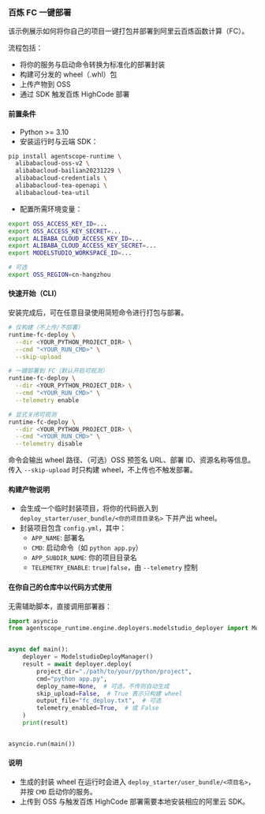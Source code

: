 ### 百炼 FC 一键部署

该示例展示如何将你自己的项目一键打包并部署到阿里云百炼函数计算（FC）。

流程包括：
- 将你的服务与启动命令转换为标准化的部署封装
- 构建可分发的 wheel（.whl）包
- 上传产物到 OSS
- 通过 SDK 触发百炼 HighCode 部署

#### 前置条件
- Python >= 3.10
- 安装运行时与云端 SDK：
```bash
pip install agentscope-runtime \
  alibabacloud-oss-v2 \
  alibabacloud-bailian20231229 \
  alibabacloud-credentials \
  alibabacloud-tea-openapi \
  alibabacloud-tea-util
```

- 配置所需环境变量：
```bash
export OSS_ACCESS_KEY_ID=...
export OSS_ACCESS_KEY_SECRET=...
export ALIBABA_CLOUD_ACCESS_KEY_ID=...
export ALIBABA_CLOUD_ACCESS_KEY_SECRET=...
export MODELSTUDIO_WORKSPACE_ID=...

# 可选
export OSS_REGION=cn-hangzhou
```

#### 快速开始（CLI）
安装完成后，可在任意目录使用简短命令进行打包与部署。

```bash
# 仅构建（不上传/不部署）
runtime-fc-deploy \
  --dir <YOUR_PYTHON_PROJECT_DIR> \
  --cmd "<YOUR_RUN_CMD>" \
  --skip-upload

# 一键部署到 FC（默认开启可观测）
runtime-fc-deploy \
  --dir <YOUR_PYTHON_PROJECT_DIR> \
  --cmd "<YOUR_RUN_CMD>" \
  --telemetry enable

# 显式关闭可观测
runtime-fc-deploy \
  --dir <YOUR_PYTHON_PROJECT_DIR> \
  --cmd "<YOUR_RUN_CMD>" \
  --telemetry disable
```

命令会输出 wheel 路径、（可选）OSS 预签名 URL、部署 ID、资源名称等信息。传入 `--skip-upload` 时只构建 wheel，不上传也不触发部署。

#### 构建产物说明
- 会生成一个临时封装项目，将你的代码嵌入到 `deploy_starter/user_bundle/<你的项目目录名>` 下并产出 wheel。
- 封装项目包含 `config.yml`，其中：
  - `APP_NAME`: 部署名
  - `CMD`: 启动命令（如 `python app.py`）
  - `APP_SUBDIR_NAME`: 你的项目目录名
  - `TELEMETRY_ENABLE`: `true|false`，由 `--telemetry` 控制

#### 在你自己的仓库中以代码方式使用
无需辅助脚本，直接调用部署器：

```python
import asyncio
from agentscope_runtime.engine.deployers.modelstudio_deployer import ModelstudioDeployManager


async def main():
    deployer = ModelstudioDeployManager()
    result = await deployer.deploy(
        project_dir="./path/to/your/python/project",
        cmd="python app.py",
        deploy_name=None,  # 可选，不传则自动生成
        skip_upload=False,  # True 表示只构建 wheel
        output_file="fc_deploy.txt",  # 可选
        telemetry_enabled=True,  # 或 False
    )
    print(result)


asyncio.run(main())
```

#### 说明
- 生成的封装 wheel 在运行时会进入 `deploy_starter/user_bundle/<项目名>`，并按 `CMD` 启动你的服务。
- 上传到 OSS 与触发百炼 HighCode 部署需要本地安装相应的阿里云 SDK。


